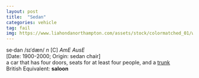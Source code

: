 ```yaml
---
layout: post
title:  "Sedan"
categories: vehicle
tag: fail
img: https://www.liahondanorthampton.com/assets/stock/colormatched_01/white/640/cc_2018hoc020013_01_640/cc_2018hoc020013_01_640_bs.jpg
---
```

<DIV style="MARGIN: 0px 0px 5px">se<B>·</B>dan /sɪˈdæn/ <I>n</I> [C] <I>AmE AusE</I> <BR>[Date: 1900-2000; Origin: sedan chair]<BR>a car that has four doors, seats for at least four people, and a <A href="{{ site.baseurl }}/trunk"><U>trunk</U></A><BR>British Equivalent: <B>saloon</B></DIV>
